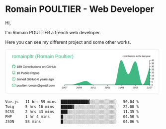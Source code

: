 # Romain POULTIER - Web Developer

Hi,

I'm Romain POULTIER a french web developer.

Here you can see my different project and some other works.



[![](https://raw.githubusercontent.com/romainpltr/romainpltr/master/profile-summary-card-output/vue/0-profile-details.svg)](https://github.com/vn7n24fzkq/github-profile-summary-cards)

<!--START_SECTION:waka-->
```text
Vue.js   11 hrs 59 mins  ████████████▓░░░░░░░░░░░░   50.04 % 
Twig     5 hrs 16 mins   █████▓░░░░░░░░░░░░░░░░░░░   22.00 % 
SCSS     2 hrs 43 mins   ███░░░░░░░░░░░░░░░░░░░░░░   11.35 % 
PHP      1 hr 4 mins     █░░░░░░░░░░░░░░░░░░░░░░░░   04.50 % 
JSON     58 mins         █░░░░░░░░░░░░░░░░░░░░░░░░   04.06 % 
```
<!--END_SECTION:waka-->
